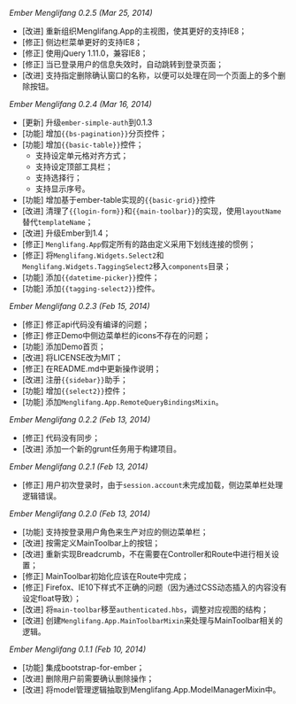*Ember Menglifang 0.2.5 (Mar 25, 2014)*

* [改进] 重新组织Menglifang.App的主视图，使其更好的支持IE8；
* [修正] 侧边栏菜单更好的支持IE8；
* [修正] 使用jQuery 1.11.0，兼容IE8；
* [修正] 当已登录用户的信息失效时，自动跳转到登录页面；
* [改进] 支持指定删除确认窗口的名称，以便可以处理在同一个页面上的多个删除按钮。

*Ember Menglifang 0.2.4 (Mar 16, 2014)*

* [更新] 升级`ember-simple-auth`到0.1.3
* [功能] 增加`{{bs-pagination}}`分页控件；
* [功能] 增加`{{basic-table}}`控件；
  * 支持设定单元格对齐方式；
  * 支持设定顶部工具栏；
  * 支持选择行；
  * 支持显示序号。
* [功能] 增加基于ember-table实现的`{{basic-grid}}`控件
* [改进] 清理了`{{login-form}}`和`{{main-toolbar}}`的实现，使用`layoutName`替代`templateName`；
* [改进] 升级Ember到1.4；
* [修正] `Menglifang.App`假定所有的路由定义采用下划线连接的惯例；
* [修正] 将`Menglifang.Widgets.Select2`和`Menglifang.Widgets.TaggingSelect2`移入`components`目录；
* [功能] 添加`{{datetime-picker}}`控件；
* [功能] 添加`{{tagging-select2}}`控件。

*Ember Menglifang 0.2.3 (Feb 15, 2014)*

* [修正] 修正api代码没有编译的问题；
* [修正] 修正Demo中侧边菜单栏的icons不存在的问题；
* [功能] 添加Demo首页；
* [改进] 将LICENSE改为MIT；
* [修正] 在README.md中更新操作说明；
* [改进] 注册`{{sidebar}}`助手；
* [功能] 增加`{{select2}}`控件；
* [功能] 添加`Menglifang.App.RemoteQueryBindingsMixin`。

*Ember Menglifang 0.2.2 (Feb 13, 2014)*

* [修正] 代码没有同步；
* [改进] 添加一个新的grunt任务用于构建项目。

*Ember Menglifang 0.2.1 (Feb 13, 2014)*

* [修正] 用户初次登录时，由于`session.account`未完成加载，侧边菜单栏处理逻辑错误。

*Ember Menglifang 0.2.0 (Feb 13, 2014)*

* [功能] 支持按登录用户角色来生产对应的侧边菜单栏；
* [改进] 按需定义MainToolbar上的按钮；
* [改进] 重新实现Breadcrumb，不在需要在Controller和Route中进行相关设置；
* [修正] MainToolbar初始化应该在Route中完成；
* [修正] Firefox、IE10下样式不正确的问题（因为通过CSS动态插入的内容没有设定float导致）；
* [改进] 将`main-toolbar`移至`authenticated.hbs`，调整对应视图的结构；
* [改进] 创建`Menglifang.App.MainToolbarMixin`来处理与MainToolbar相关的逻辑。

*Ember Menglifang 0.1.1 (Feb 10, 2014)*

* [功能] 集成bootstrap-for-ember；
* [改进] 删除用户前需要确认删除操作；
* [改进] 将model管理逻辑抽取到Menglifang.App.ModelManagerMixin中。

